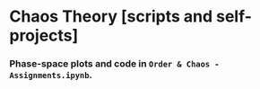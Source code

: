 # Chaos Theory [scripts and self-projects]

### Phase-space plots and code in `Order & Chaos - Assignments.ipynb`.